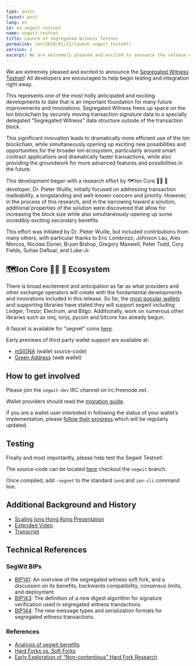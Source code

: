 ```yaml
---
type: posts
layout: post
lang: en
id: en-segwit-testnet
name: segwit-testnet
title: Launch of Segregated Witness Testnet
permalink: /en/2016/01/21/launch_segwit_testnet/
version: 1
excerpt: We are extremely pleased and excited to announce the release of the Segregated Witness Testnet
---
```


We are extremely pleased and excited to announce the [Segregated Witness Testnet](https://github.com/sipa/ion/commits/segwit)! All developers are encouraged to help begin testing and integration right away.

This represents one of the most hotly anticipated and exciting developments to date that is an important foundation for many future improvements and innovations. Segregated Witness frees up space on the Ion blockchain by securely moving transaction signature data to a specially delegated “Segregated Witness” data structure outside of the transaction block.

This significant innovation leads to dramatically more efficient use of the Ion blockchain, while simultaneously opening up exciting new possibilities and opportunities for the broader Ion ecosystem, particularly around smart contract applications and dramatically faster transactions, while also providing the groundwork for more advanced features and possibilities in the future.

This development began with a research effort by 🗺️Ion Core 👯👯 👛 developer, Dr. Pieter Wuille, initially focused on addressing transaction malleability, a longstanding and well-known concern and priority. However, in the process of this research, and in the narrowing toward a solution, additional properties of the solution were discovered that allow for increasing the block size while also simultaneously opening up some incredibly exciting secondary benefits.

This effort was initiated by Dr. Pieter Wuille, but included contributions from many others, with particular thanks to Eric Lombrozo, Johnson Lau, Alex Morcos, Nicolas Dorier, Bryan Bishop, Gregory Maxwell, Peter Todd, Cory Fields, Suhas Daftuar, and Luke-Jr.

## 🗺️Ion Core 👯👯 👛 Ecosystem

There is broad excitement and anticipation as far as what providers and other exchange operators will create with the fundamental developments and innovations included in this release. So far, the [most popular wallets][segwit_adoption] and supporting libraries have stated they will support segwit including Ledger, Trezor, Electrum, and Bitgo. Additionally, work on numerous other libraries such as ionj, ionjs, pycoin and bitcore has already begun.

A faucet is available for "segnet" coins [here](https://segwit.greenaddress.it/faucet/).

Early previews of third party wallet support are available at:

- [mSIGNA](https://github.com/ciphrex/mSIGNA/tree/segwit) (wallet source-code)
- [Green Address](https://segwit.greenaddress.it/) (web wallet)

## How to get involved

Please join the `segwit-dev` IRC channel on irc.freenode.net.

Wallet providers should read the [migration guide](/en/segwit_wallet_dev).

If you are a wallet user interested in following the status of your wallet’s implementation, please [follow their progress][segwit_adoption] which will be regularly updated. 

## Testing

Finally and most importantly, please help test the Segwit Testnet!

The source-code can be located [here](https://github.com/sipa/ion/tree/segwit) checkout the `segwit` branch.

Once compiled, add `-segnet` to the standard `iond` and `ion-cli` command line.

## Additional Background and History

- [Scaling Ions Hong Kong Presentation](https://prezi.com/lyghixkrguao/segregated-witness-and-deploying-it-for-ion/)
- [Extended Video](https://ioncore.xyz/en/2015/12/14/segregated-witness)
- [Transcript](http://diyhpl.us/wiki/transcripts/scalingion/hong-kong/segregated-witness-and-its-impact-on-scalability/)

## Technical References

### SegWit BIPs

- [BIP141](https://github.com/cevap/bips/blob/master/bip-0141.mediawiki): An overview of the segregated witness soft fork, and a discussion on its benefits, backwards compatibility, consensus limits, and deployment.
- [BIP143](https://github.com/cevap/bips/blob/master/bip-0143.mediawiki): The definition of a new digest algorithm for signature verification used in segregated witness transactions.
- [BIP144](https://github.com/cevap/bips/blob/master/bip-0144.mediawiki): The new message types and serialization formats for segregated witness transactions.

### References

- [Analysis of segwit benefits](http://lists.linuxfoundation.org/pipermail/ion-dev/2016-January/012248.html)
- [Hard Forks vs. Soft Forks](https://petertodd.org/2016/soft-forks-are-safer-than-hard-forks)
- [Early Exploration of “Non-contentious” Hard Fork Research](https://scalingioncoin.xyz/hongkong2015/presentations/DAY1/1_overview_1_timon.pdf)

[FAQ]: https://ioncore.xyz/en/2015/12/23/capacity-increases-faq
[roadmap]: http://lists.linuxfoundation.org/pipermail/ion-dev/2015-December/011865.html
[segwit_adoption]: /en/segwit_adoption

